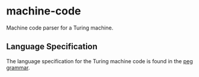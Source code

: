 machine-code
============

Machine code parser for a Turing machine.

Language Specification
----------------------

The language specification for the Turing machine code is found in the [peg grammar][grammar].

[grammar]: https://github.com/alans-machine/machine-code/blob/master/grammar/machine_code.peg
